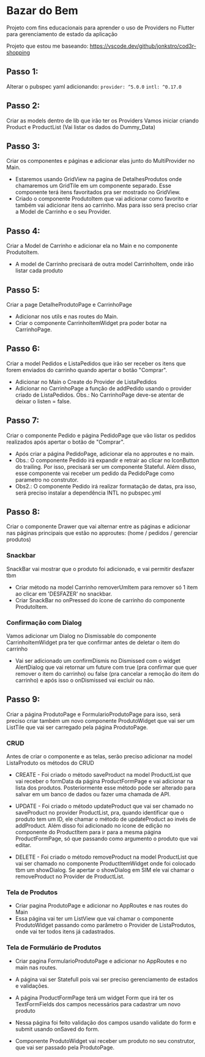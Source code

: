# Bazar do Bem

Projeto com fins educacionais para aprender o uso de Providers no Flutter para gerenciamento de estado da aplicação

Projeto que estou me baseando:
https://vscode.dev/github/jonkstro/cod3r-shopping

## Passo 1:
Alterar o pubspec yaml adicionando:
    `provider: ^5.0.0`
    `intl: ^0.17.0`


## Passo 2:
Criar as models dentro de lib que irão ter os Providers
Vamos iniciar criando Product e ProductList (Vai listar os dados do Dummy_Data)


## Passo 3:
Criar os componentes e páginas e adicionar elas junto do MultiProvider no Main.
- Estaremos usando GridView na pagina de DetalhesProdutos onde chamaremos um GridTile em um componente separado. Esse componente terá itens favoritados pra ser mostrado no GridView.
- Criado o componente ProdutoItem que vai adicionar como favorito e também vai adicionar itens ao carrinho. Mas para isso será preciso criar a Model de Carrinho e o seu Provider.


## Passo 4:
Criar a Model de Carrinho e adicionar ela no Main e no componente ProdutoItem.
- A model de Carrinho precisará de outra model CarrinhoItem, onde irão listar cada produto


## Passo 5:
Criar a page DetalheProdutoPage e CarrinhoPage
- Adicionar nos utils e nas routes do Main.
- Criar o componente CarrinhoItemWidget pra poder botar na CarrinhoPage.


## Passo 6:
Criar a model Pedidos e ListaPedidos que irão ser receber os itens que forem enviados do carrinho quando apertar o botão "Comprar".
- Adicionar no Main o Create do Provider de ListaPedidos
- Adicionar no CarrinhoPage a função de addPedido usando o provider criado de ListaPedidos. Obs.: No CarrinhoPage deve-se atentar de deixar o listen = false.


## Passo 7:
Criar o componente Pedido e página PedidoPage que vão listar os pedidos realizados após apertar o botão de "Comprar".
- Após criar a página PedidoPage, adicionar ela no approutes e no main.
- Obs.: O componente Pedido irá expandir e retrair ao clicar no IconButton do trailing. Por isso, precisará ser um componente Stateful. Além disso, esse componente vai receber um pedido da PedidoPage como parametro no construtor.
- Obs2.: O componente Pedido irá realizar formatação de datas, pra isso, será preciso instalar a dependência INTL no pubspec.yml 


## Passo 8:
Criar o componente Drawer que vai alternar entre as páginas e adicionar nas páginas principais que estão no approutes: (home / pedidos / gerenciar produtos)

### Snackbar
SnackBar vai mostrar que o produto foi adicionado, e vai permitir desfazer tbm
- Criar método na model Carrinho removerUmItem para remover só 1 item ao clicar em 'DESFAZER' no snackbar.
- Criar SnackBar no onPressed do ícone de carrinho do componente ProdutoItem.
### Confirmação com Dialog
Vamos adicionar um Dialog no Dismissable do componente CarrinhoItemWidget pra ter que confirmar antes de deletar o item do carrinho
- Vai ser adicionado um confirmDismis no Dismissed com o widget AlertDialog que vai retornar um future com true (pra confirmar que quer remover o item do carrinho) ou false (pra cancelar a remoção do item do carrinho) e após isso o onDismissed vai excluir ou não.


## Passo 9: 
Criar a página ProdutoPage e FormularioProdutoPage para isso, será preciso criar também um novo componente ProdutoWidget que vai ser um ListTile que vai ser carregado pela página ProdutoPage.

### CRUD
Antes de criar o componente e as telas, serão preciso adicionar na model ListaProduto os métodos do CRUD
- CREATE - Foi criado o método saveProduct na model ProductList que vai receber o formData da página ProductFormPage e vai adicionar na lista dos produtos. Posteriormente esse método pode ser alterado para salvar em um banco de dados ou fazer uma chamada de API.

- UPDATE - Foi criado o método updateProduct que vai ser chamado no saveProduct no provider ProductList, pra, quando identificar que o produto tem um ID, ele chamar o método de updateProduct ao invés de addProduct. Além disso foi adicionado no icone de edição no componente do ProductItem para ir para a mesma página ProductFormPage, só que passando como argumento o produto que vai editar.

- DELETE - Foi criado o método removeProduct na model ProductList que vai ser chamado no componente ProductItemWidget onde foi colocado tbm um showDialog. Se apertar o showDialog em SIM ele vai chamar o removeProduct no Provider de ProductList.

### Tela de Produtos
- Criar pagina ProdutoPage e adicionar no AppRoutes e nas routes do Main
- Essa página vai ter um ListView que vai chamar o componente ProdutoWidget passando como parâmetro o Provider de ListaProdutos, onde vai ter todos itens já cadastrados.

### Tela de Formulário de Produtos
- Criar pagina FormularioProdutoPage e adicionar no AppRoutes e no main nas routes.
- A página vai ser Statefull pois vai ser preciso gerenciamento de estados e validações.
- A página ProductFormPage terá um widget Form que irá ter os TextFormFields dos campos necessários para cadastrar um novo produto
- Nessa página foi feito validação dos campos usando validate do form e submit usando onSaved do form.




- Componente ProdutoWidget vai receber um produto no seu construtor, que vai ser passado pela ProdutoPage.
